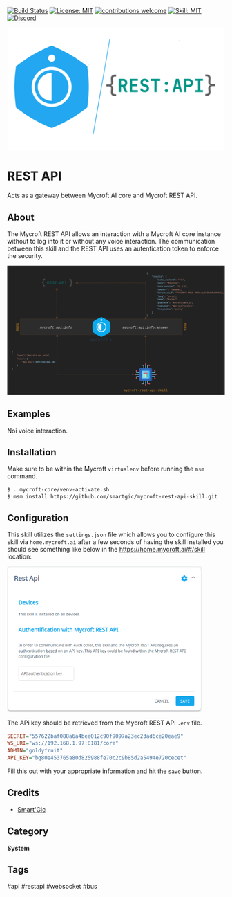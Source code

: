 [![Build Status](https://travis-ci.com/smartgic/mycroft-rest-api-skill.svg?branch=21.2.2)](https://travis-ci.com/github/smartgic/mycroft-rest-api-skill) [![License: MIT](https://img.shields.io/badge/License-MIT-yellow.svg)](https://opensource.org/licenses/MIT) [![contributions welcome](https://img.shields.io/badge/contributions-welcome-pink.svg?style=flat)](https://github.com/smartgic/mycroft-rest-api-skill/pulls) [![Skill: MIT](https://img.shields.io/badge/mycroft.ai-skill-blue)](https://mycroft.ai) [![Discord](https://img.shields.io/discord/809074036733902888)](https://discord.gg/sHM3Duz5d3)

<p align="center">
  <img alt="Mycrof REST API Skill" src="docs/mycroft-rest-api-logo.png" width="500px">
</p>

# REST API

Acts as a gateway between Mycroft AI core and Mycroft REST API.

## About

The Mycroft REST API allows an interaction with a Mycroft AI core instance without to log into it or without any voice interaction. The communication between this skill and the REST API uses an autentication token to enforce the security.

<img alt="API flow" src="docs/flow.png">


## Examples

Noi voice interaction.

## Installation

Make sure to be within the Mycroft `virtualenv` before running the `msm` command.

```shell
$ . mycroft-core/venv-activate.sh
$ msm install https://github.com/smartgic/mycroft-rest-api-skill.git
```

## Configuration

This skill utilizes the `settings.json` file which allows you to configure this skill via `home.mycroft.ai` after a few seconds of having the skill installed you should see something like below in the https://home.mycroft.ai/#/skill location:

<img src='docs/rest-api-config.png' width='450'/>

The APi key should be retrieved from the Mycroft REST API `.env` file.

```ini
SECRET="557622baf088a6a4bee012c90f9097a23ec23ad6ce20eae9"
WS_URI="ws://192.168.1.97:8181/core"
ADMIN="goldyfruit"
API_KEY="bg80e453765a80d825988fe70c2c9b85d2a5494e720cecet"
```

Fill this out with your appropriate information and hit the `save` button.


## Credits

* [Smart'Gic](https://smartgic.io/)

## Category

**System**

## Tags

#api
#restapi
#websocket
#bus

